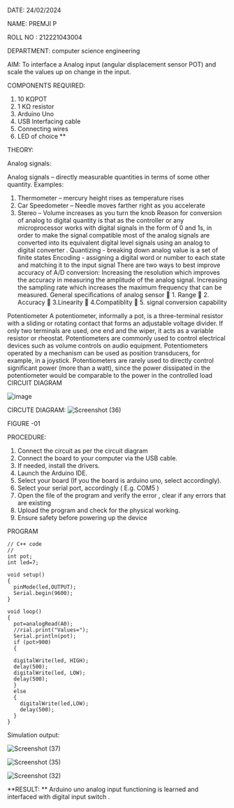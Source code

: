   DATE: 24/02/2024
  
  NAME: PREMJI P
  
  ROLL NO : 212221043004
  
  DEPARTMENT: computer science engineering

AIM:  To interface a Analog  input (angular displacement sensor POT) and scale the values up on change in the input.

COMPONENTS REQUIRED:
1.	10 KΩPOT
2.	1 KΩ resistor 
3.	Arduino Uno 
4.	USB Interfacing cable 
5.	Connecting wires 
6.	LED of choice 
**


THEORY: 

Analog signals:

Analog signals – directly measurable quantities in terms of some other quantity.
Examples:
1. Thermometer – mercury height rises as temperature rises
2. Car Speedometer – Needle moves farther right as you accelerate
3. Stereo – Volume increases as you turn the knob
Reason for conversion of analog to digital quantity is that as the controller or any microprocessor works with digital signals in the form of 0 and 1s, in order to make the signal compatible  most of the analog signals are converted into its equivalent digital level signals using an analog to digital converter .
Quantizing - breaking down analog value is a set of finite states
Encoding - assigning a digital word or number to each state and matching it to the input signal
 There are two ways to best improve accuracy of A/D conversion:
Increasing the resolution which improves the accuracy in measuring the amplitude of the analog signal.
Increasing the sampling rate which increases the maximum frequency that can be measured.
General specifications of analog sensor
	1. Range
	2. Accuracy
	3.Linearity
	4.Compatiblity
	5. signal conversion capability

Potentiometer
A potentiometer, informally a pot, is a three-terminal resistor with a sliding or rotating contact that forms an adjustable voltage divider. If only two terminals are used, one end and the wiper, it acts as a variable resistor or rheostat.
Potentiometers are commonly used to control electrical devices such as volume controls on audio equipment. Potentiometers operated by a mechanism can be used as position transducers, for example, in a joystick. Potentiometers are rarely used to directly control significant power (more than a watt), since the power dissipated in the potentiometer would be comparable to the power in the controlled load
CIRCUIT DIAGRAM





![image](https://user-images.githubusercontent.com/36288975/163530788-eec3cdc3-95e8-4d2d-8349-6d0ea4c9439c.png)

CIRCUTE DIAGRAM:
![Screenshot (36)](https://github.com/vasanthkumarch/EXPERIMENT-NO--02-INTERFACING-ANALOG-INPUT-SENSOR-POT-WITH-ARDUINO-/assets/143831886/db408699-7ec1-4dd9-86b2-a3fb97c7f359)

FIGURE -01


PROCEDURE:

1.	Connect the circuit as per the circuit diagram 
2.	Connect the board to your computer via the USB cable.
3.	If needed, install the drivers.
4.	Launch the Arduino IDE.
5.	Select your board (If you the board is arduino uno, select accordingly).
6.	Select your serial port, accordingly ( E.g. COM5 )
7.	Open the file of the program  and verify the error , clear if any errors that are existing 
8.	Upload the program and check for the physical working. 
9.	Ensure safety before powering up the device 



PROGRAM
```
// C++ code
//
int pot;
int led=7;

void setup()
{
  pinMode(led,OUTPUT);
  Serial.begin(9600);
}

void loop()
{
  pot=analogRead(A0);
  //rial.print("Values=");
  Serial.println(pot);
  if (pot>900)
  {  
 
  digitalWrite(led, HIGH);
  delay(500);
  digitalWrite(led, LOW);
  delay(500); 
  }
  else
  {
    digitalWrite(led,LOW);
    delay(500);
  }
}

```








Simulation output:

![Screenshot (37)](https://github.com/vasanthkumarch/EXPERIMENT-NO--02-INTERFACING-ANALOG-INPUT-SENSOR-POT-WITH-ARDUINO-/assets/143831886/3346bc16-2ade-4dec-962f-7d8ea2cd8115)


![Screenshot (35)](https://github.com/vasanthkumarch/EXPERIMENT-NO--02-INTERFACING-ANALOG-INPUT-SENSOR-POT-WITH-ARDUINO-/assets/143831886/192c0635-e0a1-407b-8832-8df69eb5f78f)

![Screenshot (32)](https://github.com/vasanthkumarch/EXPERIMENT-NO--02-INTERFACING-ANALOG-INPUT-SENSOR-POT-WITH-ARDUINO-/assets/143831886/198293dc-37ab-4c43-b557-c05c14359058)








**RESULT: ** Arduino uno analog input functioning is learned and interfaced with digital input switch .
